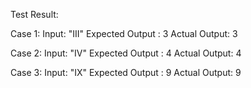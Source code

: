 Test Result:

Case 1:
Input: "III"
Expected Output : 3
Actual Output: 3

Case 2:
Input: "IV"
Expected Output : 4
Actual Output: 4

Case 3:
Input: "IX"
Expected Output : 9
Actual Output: 9